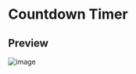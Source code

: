 ﻿# Countdown Timer

 ## Preview
![image](https://github.com/iambeno/countdown-timer/assets/132084722/e1394818-aab3-428d-881f-a3af90a7ff5d)

